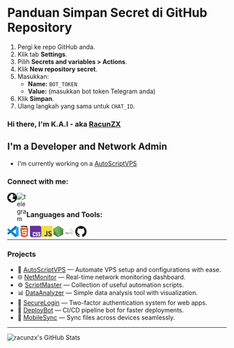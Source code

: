# Panduan Simpan Secret di GitHub Repository

1. Pergi ke repo GitHub anda.  
2. Klik tab **Settings**.  
3. Pilih **Secrets and variables > Actions**.  
4. Klik **New repository secret**.  
5. Masukkan:  
   - **Name:** `BOT_TOKEN`  
   - **Value:** (masukkan bot token Telegram anda)  
6. Klik **Simpan**.  
7. Ulang langkah yang sama untuk `CHAT_ID`.  

### Hi there, I'm K.A.I - aka [RacunZX][website]

## I'm a Developer and Network Admin
- I'm currently working on a [AutoScriptVPS][website]

### Connect with me:

[<img align="left" alt="website" width="22px" src="https://raw.githubusercontent.com/iconic/open-iconic/master/svg/globe.svg" />][website]
[<img align="left" alt="telegram" width="22px" src="https://cdn.jsdelivr.net/npm/simple-icons@v3/icons/telegram.svg" />][telegram]

<br />

### Languages and Tools:

[<img align="left" alt="Visual Studio Code" width="26px" src="https://raw.githubusercontent.com/github/explore/80688e429a7d4ef2fca1e82350fe8e3517d3494d/topics/visual-studio-code/visual-studio-code.png" />][github]
[<img align="left" alt="HTML5" width="26px" src="https://raw.githubusercontent.com/github/explore/80688e429a7d4ef2fca1e82350fe8e3517d3494d/topics/html/html.png" />][github]
[<img align="left" alt="CSS3" width="26px" src="https://raw.githubusercontent.com/github/explore/80688e429a7d4ef2fca1e82350fe8e3517d3494d/topics/css/css.png" />][github]
[<img align="left" alt="JavaScript" width="26px" src="https://raw.githubusercontent.com/github/explore/80688e429a7d4ef2fca1e82350fe8e3517d3494d/topics/javascript/javascript.png" />][github]
[<img align="left" alt="Node.js" width="26px" src="https://raw.githubusercontent.com/github/explore/80688e429a7d4ef2fca1e82350fe8e3517d3494d/topics/nodejs/nodejs.png" />][github]
[<img align="left" alt="MySQL" width="26px" src="https://raw.githubusercontent.com/github/explore/80688e429a7d4ef2fca1e82350fe8e3517d3494d/topics/mysql/mysql.png" />][github]
[<img align="left" alt="GitHub" width="26px" src="https://raw.githubusercontent.com/github/explore/78df643247d429f6cc873026c0622819ad797942/topics/github/github.png" />][github]

<br />

---

### Projects

- 🔧 [AutoScriptVPS](https://github.com/racunzx/AutoScriptVPS) — Automate VPS setup and configurations with ease.
- 🌐 [NetMonitor](https://github.com/racunzx/NetMonitor) — Real-time network monitoring dashboard.
- ⚙️ [ScriptMaster](https://github.com/racunzx/ScriptMaster) — Collection of useful automation scripts.
- 📊 [DataAnalyzer](https://github.com/racunzx/DataAnalyzer) — Simple data analysis tool with visualization.
- 🔐 [SecureLogin](https://github.com/racunzx/SecureLogin) — Two-factor authentication system for web apps.
- 🚀 [DeployBot](https://github.com/racunzx/DeployBot) — CI/CD pipeline bot for faster deployments.
- 📱 [MobileSync](https://github.com/racunzx/MobileSync) — Sync files across devices seamlessly.

---

<img align="left" alt="racunzx's GitHub Stats" src="https://github-readme-stats.vercel.app/api?username=racunzx&show_icons=true&hide_border=true" />

[website]: https://github.com/racunzx
[telegram]: https://t.me/racunzx
[github]: https://github.com/racunzx
